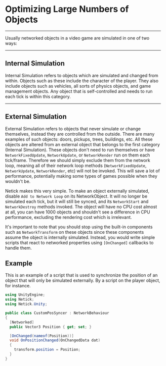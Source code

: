 # Optimizing Large Numbers of Objects

---

Usually networked objects in a video game are simulated in one of two ways:

---

## Internal Simulation
Internal Simulation refers to objects which are simulated and changed from within. Objects such as these include the character of the player. They also include objects such as vehicles, all sorts of physics objects, and game management objects. Any object that is self-controlled and needs to run each tick is within this category.

---

## External Simulation
External Simulation refers to objects that never simulate or change themselves, instead they are controlled from the outside. There are many examples of such objects: doors, pickups, trees, buildings, etc. All these objects are altered from an external object that belongs to the first category (Internal Simulation). These objects don't need to run themselves or have `NetworkFixedUpdate`, `NetworkUpdate`, or `NetworkRender` run on them each tick/frame. Therefore we should simply exclude them from the network loop, meaning all of their network loop methods (`NetworkFixedUpdate`, `NetworkUpdate`, `NetworkRender`, etc) will not be invoked. This will save a lot of performance, potentially making some types of games possible when they wouldn't be.

Netick makes this very simple. To make an object externally simulated, disable `Add to Network Loop` on its NetworkObject. It will no longer be simulated each tick, but it will still be synced, and its `NetworkStart` and `NetworkDestroy` methods invoked. The object will have no CPU cost almost at all, you can have 1000 objects and shouldn't see a difference in CPU performance, excluding the rendering cost which is irrelevant.

It's important to note that you should stop using the built-in components such as `NetworkTransform` on these objects since these components assume the object is internally simulated. Instead, you would write simple scripts that react to networked properties using `[OnChanged]` callbacks to handle them.

## Example

This is an example of a script that is used to synchronize the position of an object that will only be simulated externally. By a script on the player object, for instance.

```cs
using UnityEngine;
using Netick;
using Netick.Unity;

public class CustomPosSyncer : NetworkBehaviour
{
  [Networked]
  public Vector3 Position { get; set; }

  [OnChanged(nameof(Position))]
  void OnPositionChanged(OnChangedData dat)
  {
    transform.position = Position;
  }
}
```